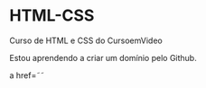 # HTML-CSS
 Curso de HTML e CSS do CursoemVideo

 Estou aprendendo a criar um domínio pelo Github.

 a href=˜˜
